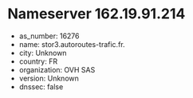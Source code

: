 # Nameserver 162.19.91.214

* as_number: 16276
* name: stor3.autoroutes-trafic.fr.
* city: Unknown
* country: FR
* organization: OVH SAS
* version: Unknown
* dnssec: false
